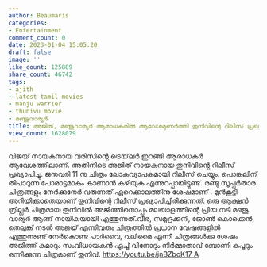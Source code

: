 ```yaml
---
author: Beaumaris
categories:
- Entertainment
comment_count: 0
date: 2023-01-04 15:05:20
draft: false
image: ''
like_count: 125889
share_count: 46742
tags:
- ajith
- latest tamil movies
- manju warrier
- thunivu movie
- മഞ്ജുവാര്യർ
title: അജിത്, മഞ്ജുവാര്യർ ആരാധകരിൽ ആവേശമുണർത്തി തുനിവിന്റെ റിലീസ് പ്രഖ്യാപിച്ചു
view_count: 1628079
---
```


വിജയ് നായകനായ വരിസിന്റെ ട്രെയ്‌ലർ ഇറങ്ങി ആരാധകർ ആവേശത്തിലാണ്. അതിനിടെ അജിത് നായകനായ തുനിവിന്റെ റിലീസ് പ്രഖ്യാപിച്ചു. ജനുവരി 11 നു ചിത്രം ലോകവ്യാപകമായി റിലീസ് ചെയ്യും. പൊങ്കലിന് തീപാറുന്ന പോരാട്ടമാകും കാണാൻ കഴിയുക എന്നുറപ്പായിട്ടുണ്ട്. രണ്ടു സൂപ്പർതാര ചിത്രങ്ങളും നേർക്കുനേർ വരുന്നത് ഏറെക്കാലത്തിനു ശേഷമാണ് . മുൻകൂട്ടി അറിയിക്കാതെയാണ് തുനിവിന്റെ റിലീസ് പ്രഖ്യാപിച്ചിരിക്കുന്നത്. ഒരു ആക്ഷൻ ത്രില്ലർ ചിത്രമായ തുനിവിൽ അജിത്തിനൊപ്പം മലയാളത്തിന്റെ പ്രിയ നടി മഞ്ജു വാര്യർ ആണ് നായികയായി എത്തുന്നത്.വീര, സമുദ്രക്കനി, ജോണ്‍ കൊക്കെൻ, തെലുങ്ക് നടൻ അജയ് എന്നിവരും ചിത്രത്തില്‍ പ്രധാന വേഷങ്ങളില്‍ എത്തുന്നുണ്ട് നേര്‍കൊണ്ട പാര്‍വൈ, വലിമൈ എന്നീ ചിത്രങ്ങള്‍ക്കു ശേഷം അജിത്ത് കുമാറും സംവിധായകൻ എച്ച് വിനോദും നിർമ്മാതാവ് ബോണി കപൂറും ഒന്നിക്കുന്ന ചിത്രമാണ് തുനിവ്. https://youtu.be/jnBZboK17_A